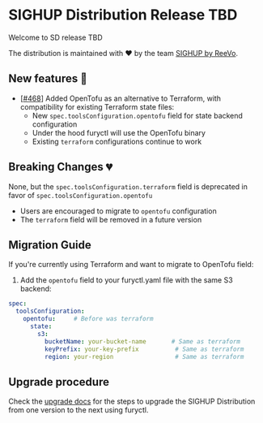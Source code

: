 # SIGHUP Distribution Release TBD

Welcome to SD release TBD

The distribution is maintained with ❤️ by the team [SIGHUP by ReeVo](https://sighup.io/).

## New features 🌟

- [[#468](https://github.com/sighupio/distribution/pull/468)] Added OpenTofu as an alternative to Terraform, with compatibility for existing Terraform state files:
  - New `spec.toolsConfiguration.opentofu` field for state backend configuration
  - Under the hood furyctl will use the OpenTofu binary
  - Existing `terraform` configurations continue to work

## Breaking Changes 💔

None, but the `spec.toolsConfiguration.terraform` field is deprecated in favor of `spec.toolsConfiguration.opentofu`
  - Users are encouraged to migrate to `opentofu` configuration
  - The `terraform` field will be removed in a future version

## Migration Guide

If you're currently using Terraform and want to migrate to OpenTofu field:

1. Add the `opentofu` field to your furyctl.yaml file with the same S3 backend:

```yaml
spec:
  toolsConfiguration:
    opentofu:     # Before was terraform
      state:
        s3:
          bucketName: your-bucket-name       # Same as terraform
          keyPrefix: your-key-prefix          # Same as terraform
          region: your-region                 # Same as terraform
```

## Upgrade procedure
Check the [upgrade docs](https://docs.sighup.io/docs/installation/upgrades/) for the steps to upgrade the SIGHUP Distribution from one version to the next using furyctl.
